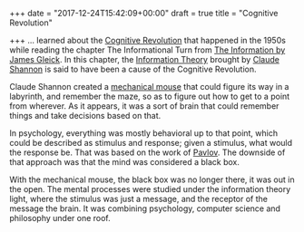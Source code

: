 +++
date = "2017-12-24T15:42:09+00:00"
draft = true
title = "Cognitive Revolution"

+++
... learned about the [Cognitive Revolution](https://en.wikipedia.org/wiki/Cognitive_revolution) that happened in the 1950s while reading the chapter The Informational Turn from [The Information by James Gleick](https://www.amazon.com/Information-History-Theory-Flood/dp/1400096235?SubscriptionId=AKIAILSHYYTFIVPWUY6Q&tag=duckduckgo-ffab-20&linkCode=xm2&camp=2025&creative=165953&creativeASIN=1400096235). In this chapter, the [Information Theory](https://en.wikipedia.org/wiki/Information_theory) brought by [Claude Shannon](https://en.wikipedia.org/wiki/Claude_Shannon) is said to have been a cause of the Cognitive Revolution.

Claude Shannon created a [mechanical mouse](https://en.wikipedia.org/wiki/Claude_Shannon#Shannon's_mouse) that could figure its way in a labyrinth, and remember the maze, so as to figure out how to get to a point from wherever. As it appears, it was a sort of brain that could remember things and take decisions based on that.

In psychology, everything was mostly behavioral up to that point, which could be described as stimulus and response; given a stimulus, what would the response be. That was based on the work of [Pavlov](https://en.wikipedia.org/wiki/Ivan_Pavlov). The downside of that approach was that the mind was considered a black box.

With the mechanical mouse, the black box was no longer there, it was out in the open. The mental processes were studied under the information theory light, where the stimulus was just a message, and the receptor of the message the brain. It was combining psychology, computer science and philosophy under one roof.
